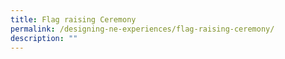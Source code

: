 ```yaml
---
title: Flag raising Ceremony
permalink: /designing-ne-experiences/flag-raising-ceremony/
description: ""
---
```

